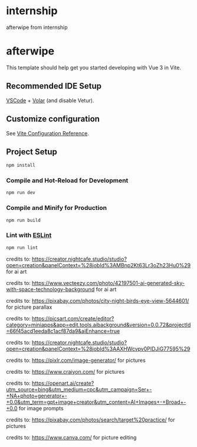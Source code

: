 # internship

afterwipe from internship

# afterwipe

This template should help get you started developing with Vue 3 in Vite.

## Recommended IDE Setup

[VSCode](https://code.visualstudio.com/) + [Volar](https://marketplace.visualstudio.com/items?itemName=Vue.volar) (and disable Vetur).

## Customize configuration

See [Vite Configuration Reference](https://vite.dev/config/).

## Project Setup

```sh
npm install
```

### Compile and Hot-Reload for Development

```sh
npm run dev
```

### Compile and Minify for Production

```sh
npm run build
```

### Lint with [ESLint](https://eslint.org/)

```sh
npm run lint
```

credits to: https://creator.nightcafe.studio/studio?open=creation&panelContext=%28jobId%3AMBnp2Kt63Lr3oZh23Hu0%29 for ai art

credits to: https://www.vecteezy.com/photo/42197501-ai-generated-sky-with-space-technology-background for ai art

credits to: https://pixabay.com/photos/city-night-birds-eye-view-5644601/ for picture parallax

credits to: https://picsart.com/create/editor?category=miniapps&app=edit.tools.aibackground&version=0.0.72&projectId=66f45acd1eeda8c1acf87da9&aiEnhance=true

credits to: https://creator.nightcafe.studio/studio?open=creation&panelContext=%28jobId%3AAXHWcvpv0PIDJiG77595%29

credits to: https://pixlr.com/image-generator/ for pictures

credits to: https://www.craiyon.com/ for pictures

credits to: https://openart.ai/create?utm_source=bing&utm_medium=cpc&utm_campaign=Ser+-+NA+photo+generator+-+0.0&utm_term=gpt+image+creator&utm_content=AI+Images+-+Broad+-+0.0 for image prompts

credits to: https://pixabay.com/photos/search/target%20practice/ for pictures

credits to: https://www.canva.com/ for picture editing
